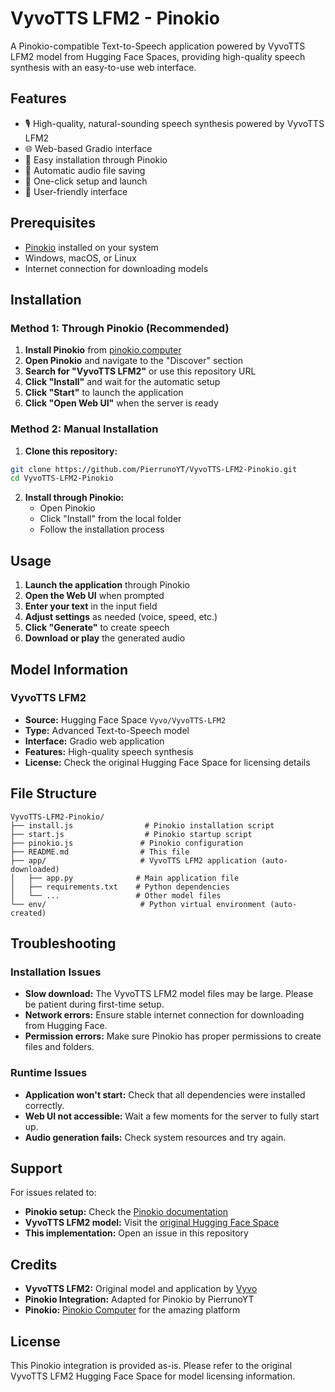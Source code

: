 # VyvoTTS LFM2 - Pinokio

A Pinokio-compatible Text-to-Speech application powered by VyvoTTS LFM2 model from Hugging Face Spaces, providing high-quality speech synthesis with an easy-to-use web interface.

## Features

- 🎙️ High-quality, natural-sounding speech synthesis powered by VyvoTTS LFM2
- 🌐 Web-based Gradio interface
- 🔧 Easy installation through Pinokio
- 💾 Automatic audio file saving
- 🚀 One-click setup and launch
- 📱 User-friendly interface

## Prerequisites

- [Pinokio](https://pinokio.computer/) installed on your system
- Windows, macOS, or Linux
- Internet connection for downloading models

## Installation

### Method 1: Through Pinokio (Recommended)

1. **Install Pinokio** from [pinokio.computer](https://pinokio.computer/)
2. **Open Pinokio** and navigate to the "Discover" section
3. **Search for "VyvoTTS LFM2"** or use this repository URL
4. **Click "Install"** and wait for the automatic setup
5. **Click "Start"** to launch the application
6. **Click "Open Web UI"** when the server is ready

### Method 2: Manual Installation

1. **Clone this repository:**
```bash
git clone https://github.com/PierrunoYT/VyvoTTS-LFM2-Pinokio.git
cd VyvoTTS-LFM2-Pinokio
```

2. **Install through Pinokio:**
   - Open Pinokio
   - Click "Install" from the local folder
   - Follow the installation process

## Usage

1. **Launch the application** through Pinokio
2. **Open the Web UI** when prompted
3. **Enter your text** in the input field
4. **Adjust settings** as needed (voice, speed, etc.)
5. **Click "Generate"** to create speech
6. **Download or play** the generated audio

## Model Information

### VyvoTTS LFM2
- **Source:** Hugging Face Space `Vyvo/VyvoTTS-LFM2`
- **Type:** Advanced Text-to-Speech model
- **Interface:** Gradio web application
- **Features:** High-quality speech synthesis
- **License:** Check the original Hugging Face Space for licensing details

## File Structure

```
VyvoTTS-LFM2-Pinokio/
├── install.js                # Pinokio installation script
├── start.js                  # Pinokio startup script
├── pinokio.js               # Pinokio configuration
├── README.md                # This file
├── app/                     # VyvoTTS LFM2 application (auto-downloaded)
│   ├── app.py              # Main application file
│   ├── requirements.txt    # Python dependencies
│   └── ...                 # Other model files
└── env/                     # Python virtual environment (auto-created)
```

## Troubleshooting

### Installation Issues
- **Slow download:** The VyvoTTS LFM2 model files may be large. Please be patient during first-time setup.
- **Network errors:** Ensure stable internet connection for downloading from Hugging Face.
- **Permission errors:** Make sure Pinokio has proper permissions to create files and folders.

### Runtime Issues
- **Application won't start:** Check that all dependencies were installed correctly.
- **Web UI not accessible:** Wait a few moments for the server to fully start up.
- **Audio generation fails:** Check system resources and try again.

## Support

For issues related to:
- **Pinokio setup:** Check the [Pinokio documentation](https://docs.pinokio.computer/)
- **VyvoTTS LFM2 model:** Visit the [original Hugging Face Space](https://huggingface.co/spaces/Vyvo/VyvoTTS-LFM2)
- **This implementation:** Open an issue in this repository

## Credits

- **VyvoTTS LFM2:** Original model and application by [Vyvo](https://huggingface.co/spaces/Vyvo/VyvoTTS-LFM2)
- **Pinokio Integration:** Adapted for Pinokio by PierrunoYT
- **Pinokio:** [Pinokio Computer](https://pinokio.computer/) for the amazing platform

## License

This Pinokio integration is provided as-is. Please refer to the original VyvoTTS LFM2 Hugging Face Space for model licensing information.


